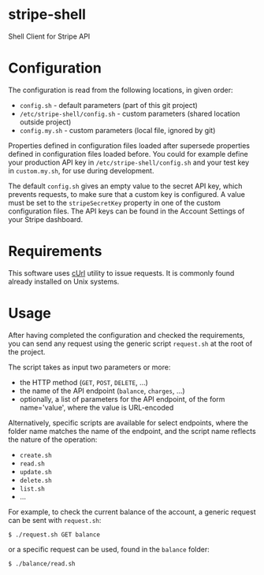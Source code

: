 # stripe-shell
Shell Client for Stripe API

# Configuration

The configuration is read from the following locations,
in given order:

* `config.sh` - default parameters
  (part of this git project)
* `/etc/stripe-shell/config.sh` - custom parameters
  (shared location outside project)
* `config.my.sh` - custom parameters
  (local file, ignored by git)

Properties defined in configuration files loaded after supersede
properties defined in configuration files loaded before. You could
for example define your production API key in `/etc/stripe-shell/config.sh`
and your test key in `custom.my.sh`, for use during development.

The default `config.sh` gives an empty value to the secret API key,
which prevents requests, to make sure that a custom key is configured.
A value must be set to the `stripeSecretKey` property in one of the
custom configuration files. The API keys can be found in the Account
Settings of your Stripe dashboard.

# Requirements

This software uses [cUrl](https://curl.haxx.se/) utility to issue requests.
It is commonly found already installed on Unix systems.

# Usage

After having completed the configuration and checked the requirements,
you can send any request using the generic script `request.sh` at the root
of the project.

The script takes as input two parameters or more:

* the HTTP method (`GET`, `POST`, `DELETE`, ...)
* the name of the API endpoint (`balance`, `charges`, ...)
* optionally, a list of parameters for the API endpoint,
  of the form name='value', where the value is URL-encoded

Alternatively, specific scripts are available for select endpoints,
where the folder name matches the name of the endpoint, and the
script name reflects the nature of the operation:

* `create.sh`
* `read.sh`
* `update.sh`
* `delete.sh`
* `list.sh`
* ...

For example, to check the current balance of the account,
a generic request can be sent with `request.sh`:

```
$ ./request.sh GET balance
```

or a specific request can be used, found in the `balance` folder:

```
$ ./balance/read.sh
```
